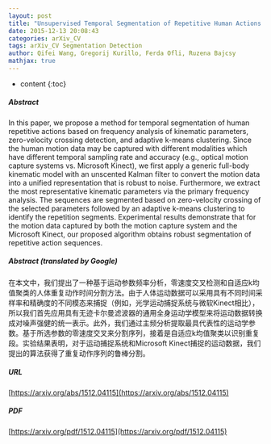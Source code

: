 ```yaml
---
layout: post
title: "Unsupervised Temporal Segmentation of Repetitive Human Actions Based on Kinematic Modeling and Frequency Analysis"
date: 2015-12-13 20:08:43
categories: arXiv_CV
tags: arXiv_CV Segmentation Detection
author: Qifei Wang, Gregorij Kurillo, Ferda Ofli, Ruzena Bajcsy
mathjax: true
---
```


* content
{:toc}

##### Abstract
In this paper, we propose a method for temporal segmentation of human repetitive actions based on frequency analysis of kinematic parameters, zero-velocity crossing detection, and adaptive k-means clustering. Since the human motion data may be captured with different modalities which have different temporal sampling rate and accuracy (e.g., optical motion capture systems vs. Microsoft Kinect), we first apply a generic full-body kinematic model with an unscented Kalman filter to convert the motion data into a unified representation that is robust to noise. Furthermore, we extract the most representative kinematic parameters via the primary frequency analysis. The sequences are segmented based on zero-velocity crossing of the selected parameters followed by an adaptive k-means clustering to identify the repetition segments. Experimental results demonstrate that for the motion data captured by both the motion capture system and the Microsoft Kinect, our proposed algorithm obtains robust segmentation of repetitive action sequences.

##### Abstract (translated by Google)
在本文中，我们提出了一种基于运动参数频率分析，零速度交叉检测和自适应k均值聚类的人体重复动作时间分割方法。由于人体运动数据可以采用具有不同时间采样率和精确度的不同模态来捕捉（例如，光学运动捕捉系统与微软Kinect相比），所以我们首先应用具有无迹卡尔曼滤波器的通用全身运动学模型来将运动数据转换成对噪声强健的统一表示。此外，我们通过主频分析提取最具代表性的运动学参数。基于所选参数的零速度交叉来分割序列，接着是自适应k均值聚类以识别重复段。实验结果表明，对于运动捕捉系统和Mi​​crosoft Kinect捕捉的运动数据，我们提出的算法获得了重复动作序列的鲁棒分割。

##### URL
[https://arxiv.org/abs/1512.04115](https://arxiv.org/abs/1512.04115)

##### PDF
[https://arxiv.org/pdf/1512.04115](https://arxiv.org/pdf/1512.04115)

